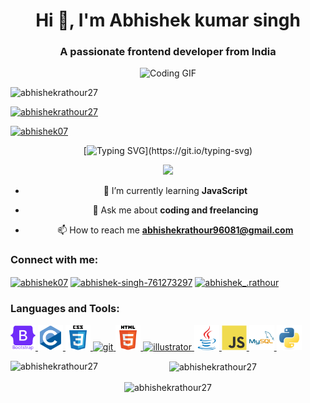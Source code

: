 <h1 align="center">Hi 👋, I'm Abhishek kumar singh</h1>
<h3 align="center">A passionate frontend developer from India</h3>

<div  align="center">
<div align="center ">
  <img src="https://camo.githubusercontent.com/4d9f5ecceb711eec6e2018f38a5677dc657c9738d4a65ba3b928c41c0a45b439/68747470733a2f2f6d69726f2e6d656469756d2e636f6d2f6d61782f313336302f302a37513379765349765f7430696f4a2d5a2e676966" alt="Coding GIF" height="400px" borderRadius ="8px"/>
</div>
<p align="left"> <img src="https://komarev.com/ghpvc/?username=abhishekrathour27&label=Profile%20views&color=0e75b6&style=flat" alt="abhishekrathour27" /> </p>

<p align="left"> <a href="https://github.com/ryo-ma/github-profile-trophy"><img src="https://github-profile-trophy.vercel.app/?username=abhishekrathour27" alt="abhishekrathour27" /></a> </p>

<p align="left"> <a href="https://x.com/AbhiRathour27" target="blank"><img src="https://img.shields.io/twitter/follow/abhishek07?logo=twitter&style=for-the-badge" alt="abhishek07" /></a> </p>
<div align='center'>   

[![Typing SVG](https://readme-typing-svg.demolab.com?font=Fira+Code&size=24&pause=1000&color=36BCF7&width=435&lines=Welcome+to+my+GitHub+Profile!;I+love+coding+%26+building+projects.;Feel+free+to+explore+my+work!)](https://git.io/typing-svg)

</div>
<img src = "https://media0.giphy.com/media/KDDpcKigbfFpnejZs6/giphy.gif?cid=ecf05e47oy6f4zjs8g1qoiystc56cu7r9tb8a1fe76e05oty&rid=giphy.gif" width = 100px>

- 🌱 I’m currently learning **JavaScript**

- 💬 Ask me about **coding and freelancing**

- 📫 How to reach me **abhishekrathour96081@gmail.com**

<h3 align="left">Connect with me:</h3>
<p align="left ">
<a href="https://x.com/AbhiRathour27" target="blank"><img align="center" src="https://raw.githubusercontent.com/rahuldkjain/github-profile-readme-generator/master/src/images/icons/Social/twitter.svg" alt="abhishek07" height="30" width="40" /></a>
<a href="www.linkedin.com/in/abhishek-singh-761273297" target="blank"><img align="center" src="https://raw.githubusercontent.com/rahuldkjain/github-profile-readme-generator/master/src/images/icons/Social/linked-in-alt.svg" alt="abhishek-singh-761273297" height="30" width="40" /></a>
<a href="https://instagram.com/abhishek_.rathour" target="blank"><img align="center" src="https://raw.githubusercontent.com/rahuldkjain/github-profile-readme-generator/master/src/images/icons/Social/instagram.svg" alt="abhishek_.rathour" height="30" width="40" /></a>
</p>

<h3 align="left">Languages and Tools:</h3>
<p align="left"> <a href="https://getbootstrap.com" target="_blank" rel="noreferrer"> <img src="https://raw.githubusercontent.com/devicons/devicon/master/icons/bootstrap/bootstrap-plain-wordmark.svg" alt="bootstrap" width="40" height="40"/> </a> <a href="https://www.cprogramming.com/" target="_blank" rel="noreferrer"> <img src="https://raw.githubusercontent.com/devicons/devicon/master/icons/c/c-original.svg" alt="c" width="40" height="40"/> </a> <a href="https://www.w3schools.com/css/" target="_blank" rel="noreferrer"> <img src="https://raw.githubusercontent.com/devicons/devicon/master/icons/css3/css3-original-wordmark.svg" alt="css3" width="40" height="40"/> </a> <a href="https://git-scm.com/" target="_blank" rel="noreferrer"> <img src="https://www.vectorlogo.zone/logos/git-scm/git-scm-icon.svg" alt="git" width="40" height="40"/> </a> <a href="https://www.w3.org/html/" target="_blank" rel="noreferrer"> <img src="https://raw.githubusercontent.com/devicons/devicon/master/icons/html5/html5-original-wordmark.svg" alt="html5" width="40" height="40"/> </a> <a href="https://www.adobe.com/in/products/illustrator.html" target="_blank" rel="noreferrer"> <img src="https://www.vectorlogo.zone/logos/adobe_illustrator/adobe_illustrator-icon.svg" alt="illustrator" width="40" height="40"/> </a> <a href="https://www.java.com" target="_blank" rel="noreferrer"> <img src="https://raw.githubusercontent.com/devicons/devicon/master/icons/java/java-original.svg" alt="java" width="40" height="40"/> </a> <a href="https://developer.mozilla.org/en-US/docs/Web/JavaScript" target="_blank" rel="noreferrer"> <img src="https://raw.githubusercontent.com/devicons/devicon/master/icons/javascript/javascript-original.svg" alt="javascript" width="40" height="40"/> </a> <a href="https://www.mysql.com/" target="_blank" rel="noreferrer"> <img src="https://raw.githubusercontent.com/devicons/devicon/master/icons/mysql/mysql-original-wordmark.svg" alt="mysql" width="40" height="40"/> </a> <a href="https://www.python.org" target="_blank" rel="noreferrer"> <img src="https://raw.githubusercontent.com/devicons/devicon/master/icons/python/python-original.svg" alt="python" width="40" height="40"/> </a> </p>

<p><img align="left" src="https://github-readme-stats.vercel.app/api/top-langs?username=abhishekrathour27&show_icons=true&locale=en&layout=compact" alt="abhishekrathour27" /></p>

<p>&nbsp;<img align="center" src="https://github-readme-stats.vercel.app/api?username=abhishekrathour27&show_icons=true&locale=en" alt="abhishekrathour27" /></p>

<p><img align="center" src="https://github-readme-streak-stats.herokuapp.com/?user=abhishekrathour27&" alt="abhishekrathour27" /></p>
